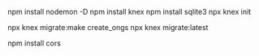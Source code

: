 npm install nodemon -D
npm install knex
npm install sqlite3
npx knex init

npx knex migrate:make create_ongs
npx knex migrate:latest

npm install cors